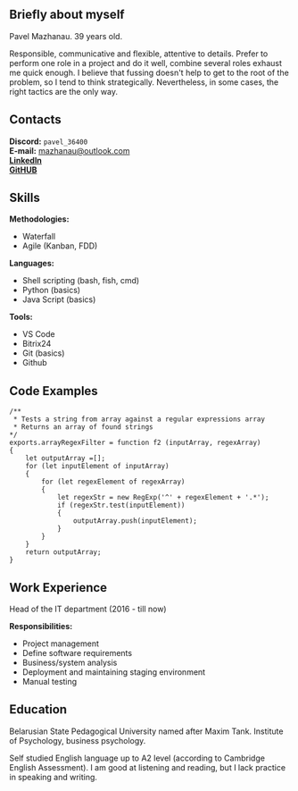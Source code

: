 ## Briefly about myself

Pavel Mazhanau. 39 years old.

Responsible, communicative and flexible, attentive to details. Prefer to perform one role in a project and do it well, combine several roles exhaust me quick enough. I believe that fussing doesn't help to get to the root of the problem, so I tend to think strategically. Nevertheless, in some cases, the right tactics are the only way.

## Contacts

**Discord:** `pavel_36400`  
**E-mail:** mazhanau@outlook.com  
[**LinkedIn**](https://www.linkedin.com/in/pavel-mazhanau)  
[**GitHUB**](https://github.com/mazhanau) 

## Skills

**Methodologies:**

* Waterfall
* Agile (Kanban, FDD)

**Languages:**

* Shell scripting (bash, fish, cmd)
* Python (basics)
* Java Script (basics)

**Tools:**

* VS Code
* Bitrix24
* Git (basics)
* Github

## Code Examples

```
/**
 * Tests a string from array against a regular expressions array
 * Returns an array of found strings
*/
exports.arrayRegexFilter = function f2 (inputArray, regexArray)
{
    let outputArray =[];
  	for (let inputElement of inputArray)
  	{
		for (let regexElement of regexArray)
		{
			let regexStr = new RegExp('^' + regexElement + '.*');
			if (regexStr.test(inputElement))
			{
				outputArray.push(inputElement);
			}
		}
	}
	return outputArray;
}
```

## Work Experience

Head of the IT department (2016 - till now)

**Responsibilities:**

* Project management
* Define software requirements
* Business/system analysis
* Deployment and maintaining staging environment
* Manual testing

## Education

Belarusian State Pedagogical University named after Maxim Tank.
Institute of Psychology, business psychology.

Self studied English language up to A2 level (according to Cambridge English Assessment).
I am good at listening and reading, but I lack practice in speaking and writing.